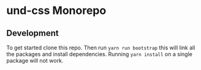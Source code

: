 # und-css Monorepo
## Development
To get started clone this repo. Then run `yarn run bootstrap` this will link all
the packages and install dependencies. Running `yarn install` on a single
package will not work.
